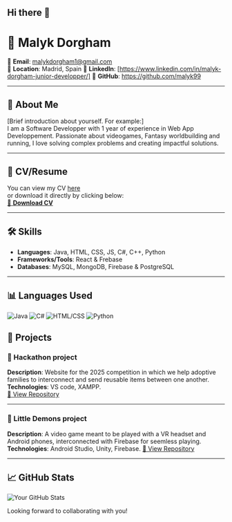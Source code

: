 ## Hi there 👋
# 💼 Malyk Dorgham


📧 **Email**: malykdorgham1@gmail.com  
📍 **Location**: Madrid, Spain
🔗 **LinkedIn**: [https://www.linkedin.com/in/malyk-dorgham-junior-developper/]
🐙 **GitHub**: https://github.com/malyk99

---

## 📝 About Me

[Brief introduction about yourself. For example:]  
I am a Software Developper with 1 year of experience in Web App Developpement. Passionate about videogames, Fantasy worldbuilding and running, I love solving complex problems and creating impactful solutions.

---

## 📂 CV/Resume

You can view my CV [here](https://github.com/Malyk99/malyk99/blob/main/MalykDorghamCV.pdf)  
or download it directly by clicking below:  
[📄 **Download CV**](https://github.com/Malyk99/malyk99/blob/main/MalykDorghamCV.pdf)


---

## 🛠️ Skills

- **Languages**: Java, HTML, CSS, JS, C#, C++, Python  
- **Frameworks/Tools**: React & Frebase
- **Databases**: MySQL, MongoDB, Firebase & PostgreSQL 

---
## 📊 Languages Used

![Java](https://img.shields.io/badge/JavaScript-40%25-yellow?style=flat-square)
![C#](https://img.shields.io/badge/Python-25%25-blue?style=flat-square)
![HTML/CSS](https://img.shields.io/badge/HTML%2FCSS-25%25-orange?style=flat-square)
![Python](https://img.shields.io/badge/Other-10%25-lightgrey?style=flat-square)

## 🌟 Projects

### 🚀 Hackathon project
**Description**: Website for the 2025 competition in which we help adoptive families to interconnect and send reusable items between one another. 
**Technologies**: VS code, XAMPP.  
[🔗 View Repository](https://github.com/malyk99/)

---

### 🚀 Little Demons project
**Description**: A video game meant to be played with a VR headset and Android phones, interconnected with Firebase for seemless playing. 
**Technologies**: Android Studio, Unity, Firebase.
[🔗 View Repository](https://github.com/malyk99/TFGVR)

---

## 📈 GitHub Stats

![Your GitHub Stats](https://github-readme-stats.vercel.app/api?username=malyk99&show_icons=true&theme=radical)

Looking forward to collaborating with you!
